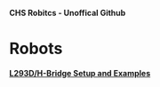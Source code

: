 <strong>CHS Robitcs - Unoffical Github </strong>
<br>
<h1><strong>Robots</strong></h1>
<a href="https://github.com/CHS-robotics/Robots/blob/master/L293D%20(H-Bridge)%20Wiring.md"><strong>L293D/H-Bridge Setup and Examples</strong></a>
